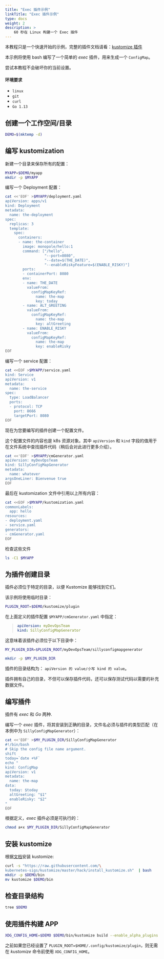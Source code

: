 ```yaml
---
title: "Exec 插件示例"
linkTitle: "Exec 插件示例"
type: docs
weight: 2
description: >
    60 秒在 Linux 构建一个 Exec 插件
---
```


本教程只是一个快速开始的示例，完整的插件文档请看：[kustomize 插件](..)

本示例将使用 bash 编写了一个简单的 _exec_ 插件，用来生成一个 `ConfigMap`。

尝试本教程不会破坏你的当前设置。

#### 环境要求

* `linux`
* `git`
* `curl`
* `Go 1.13`

## 创建一个工作空间/目录

```bash
DEMO=$(mktemp -d)
```

## 编写 kustomization

新建一个目录来保存所有的配置：

```bash
MYAPP=$DEMO/myapp
mkdir -p $MYAPP
```

编写一个 Deployment 配置：

```bash
cat <<'EOF' >$MYAPP/deployment.yaml
apiVersion: apps/v1
kind: Deployment
metadata:
  name: the-deployment
spec:
  replicas: 3
  template:
    spec:
      containers:
      - name: the-container
        image: monopole/hello:1
        command: ["/hello",
                  "--port=8080",
                  "--date=$(THE_DATE)",
                  "--enableRiskyFeature=$(ENABLE_RISKY)"]
        ports:
        - containerPort: 8080
        env:
        - name: THE_DATE
          valueFrom:
            configMapKeyRef:
              name: the-map
              key: today
        - name: ALT_GREETING
          valueFrom:
            configMapKeyRef:
              name: the-map
              key: altGreeting
        - name: ENABLE_RISKY
          valueFrom:
            configMapKeyRef:
              name: the-map
              key: enableRisky
EOF
```

编写一个 service 配置：

```bash
cat <<EOF >$MYAPP/service.yaml
kind: Service
apiVersion: v1
metadata:
  name: the-service
spec:
  type: LoadBalancer
  ports:
  - protocol: TCP
    port: 8666
    targetPort: 8080
EOF
```

现在为您要编写的插件创建一个配置文件。

这个配置文件的内容也是 k8s 资源对象。其中 `apiVersion` 和 `kind` 字段的值用于在文件系统中查找插件代码（稍后会对此进行更多介绍）。

```bash
cat <<'EOF' >$MYAPP/cmGenerator.yaml
apiVersion: myDevOpsTeam
kind: SillyConfigMapGenerator
metadata:
  name: whatever
argsOneLiner: Bienvenue true
EOF
```

最后在 kustomization 文件中引用以上所有内容：

```bash
cat <<EOF >$MYAPP/kustomization.yaml
commonLabels:
  app: hello
resources:
- deployment.yaml
- service.yaml
generators:
- cmGenerator.yaml
EOF
```

检查这些文件

```bash
ls -C1 $MYAPP
```

## 为插件创建目录

插件必须位于特定的目录，以便 Kustomize 能够找到它们。

该示例将使用临时目录：

```bash
PLUGIN_ROOT=$DEMO/kustomize/plugin
```

在上面定义的插件配置 `$MYAPP/cmGenerator.yaml` 中指定：

> ```yaml
> apiVersion: myDevOpsTeam
> kind: SillyConfigMapGenerator
> ```

这意味着该插件必须位于以下目录中：

```bash
MY_PLUGIN_DIR=$PLUGIN_ROOT/myDevOpsTeam/sillyconfigmapgenerator

mkdir -p $MY_PLUGIN_DIR
```

插件的目录结构为： `apiVersion 的 value/小写 kind 的 value`。

插件拥有自己的目录，不但可以保存插件代码，还可以保存测试代码以需要的补充数据文件。

## 编写插件

插件有 _exec_ 和 _Go_ 两种.

编写一个 _exec_ 插件，将其安装到正确的目录，文件名必须与插件的类型匹配（在本例中为 `SillyConfigMapGenerator`）：

```bash
cat <<'EOF' >$MY_PLUGIN_DIR/SillyConfigMapGenerator
#!/bin/bash
# Skip the config file name argument.
shift
today=`date +%F`
echo "
kind: ConfigMap
apiVersion: v1
metadata:
  name: the-map
data:
  today: $today
  altGreeting: "$1"
  enableRisky: "$2"
"
EOF
```

根据定义，_exec_ 插件必须是可执行的：

```bash
chmod a+x $MY_PLUGIN_DIR/SillyConfigMapGenerator
```

## 安装 kustomize

根据[文档](/kustomize/zh/installation)安装 kustomize:

```bash
curl -s "https://raw.githubusercontent.com/\
kubernetes-sigs/kustomize/master/hack/install_kustomize.sh"  | bash
mkdir -p $DEMO/bin
mv kustomize $DEMO/bin
```

## 检查目录结构

```bash
tree $DEMO
```

## 使用插件构建 APP

```bash
XDG_CONFIG_HOME=$DEMO $DEMO/bin/kustomize build --enable_alpha_plugins $MYAPP
```

之前如果您已经设置了 `PLUGIN_ROOT=$HOME/.config/kustomize/plugin`，则无需在 _kustomize_ 命令前使用 `XDG_CONFIG_HOME`。
